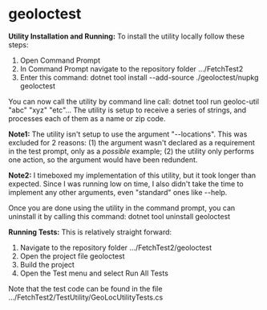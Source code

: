 # geoloctest
**Utility Installation and Running:**
To install the utility locally follow these steps:
1) Open Command Prompt
2) In Command Prompt navigate to the repository folder .../FetchTest2
3) Enter this command: dotnet tool install --add-source ./geoloctest/nupkg geoloctest

You can now call the utility by command line call: dotnet tool run geoloc-util "abc" "xyz" "etc"...
The utility is setup to receive a series of strings, and processes each of them as a name or zip code.  

**Note1:** The utility isn't setup to use the argument "--locations".  This was excluded for 2 reasons: (1) the argument wasn't declared as a requirement in the test prompt, only as a *possible* example; (2) the utility only performs one action, so the argument would have been redundent. 

**Note2:** I timeboxed my implementation of this utility, but it took longer than expected.  Since I was running low on time, I also didn't take the time to implement any other arguments, even "standard" ones like --help.

Once you are done using the utility in the command prompt, you can uninstall it by calling this command: dotnet tool uninstall geoloctest


**Running Tests:**
This is relatively straight forward:
1) Navigate to the repository folder .../FetchTest2/geoloctest
2) Open the project file geoloctest
3) Build the project
4) Open the Test menu and select Run All Tests

Note that the test code can be found in the file .../FetchTest2/TestUtility/GeoLocUtilityTests.cs
